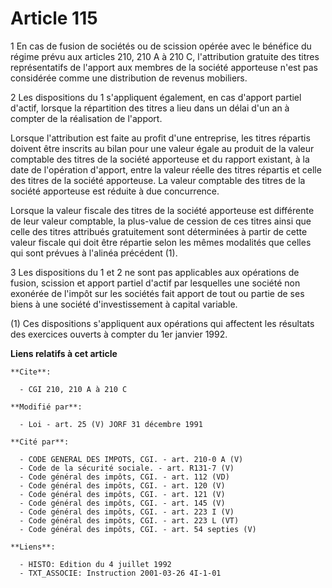 # Article 115

1  En cas de fusion de sociétés ou de scission opérée avec le bénéfice du régime prévu aux articles 210, 210 A à 210 C,
l'attribution gratuite des titres représentatifs de l'apport aux membres de la société apporteuse n'est pas considérée comme
une distribution de revenus mobiliers.

2  Les dispositions du 1 s'appliquent également, en cas d'apport partiel d'actif, lorsque la répartition des titres a lieu
dans un délai d'un an à compter de la réalisation de l'apport.

Lorsque l'attribution est faite au profit d'une entreprise, les titres répartis doivent être inscrits au bilan pour une
valeur égale au produit de la valeur comptable des titres de la société apporteuse et du rapport existant, à la date de
l'opération d'apport, entre la valeur réelle des titres répartis et celle des titres de la société apporteuse. La valeur
comptable des titres de la société apporteuse est réduite à due concurrence.

Lorsque la valeur fiscale des titres de la société apporteuse est différente de leur valeur comptable, la plus-value de
cession de ces titres ainsi que celle des titres attribués gratuitement sont déterminées à partir de cette valeur fiscale qui
doit être répartie selon les mêmes modalités que celles qui sont prévues à l'alinéa précédent (1).

3  Les dispositions du 1 et 2 ne sont pas applicables aux opérations de fusion, scission et apport partiel d'actif par
lesquelles une société non exonérée de l'impôt sur les sociétés fait apport de tout ou partie de ses biens à une société
d'investissement à capital variable.

(1) Ces dispositions s'appliquent aux opérations qui affectent les résultats des exercices ouverts à compter du 1er janvier
1992.

**Liens relatifs à cet article**

	**Cite**:

	  - CGI 210, 210 A à 210 C

	**Modifié par**:

	  - Loi - art. 25 (V) JORF 31 décembre 1991

	**Cité par**:

	  - CODE GENERAL DES IMPOTS, CGI. - art. 210-0 A (V)
	  - Code de la sécurité sociale. - art. R131-7 (V)
	  - Code général des impôts, CGI. - art. 112 (VD)
	  - Code général des impôts, CGI. - art. 120 (V)
	  - Code général des impôts, CGI. - art. 121 (V)
	  - Code général des impôts, CGI. - art. 145 (V)
	  - Code général des impôts, CGI. - art. 223 I (V)
	  - Code général des impôts, CGI. - art. 223 L (VT)
	  - Code général des impôts, CGI. - art. 54 septies (V)

	**Liens**:

	  - HISTO: Edition du 4 juillet 1992
	  - TXT_ASSOCIE: Instruction 2001-03-26 4I-1-01
